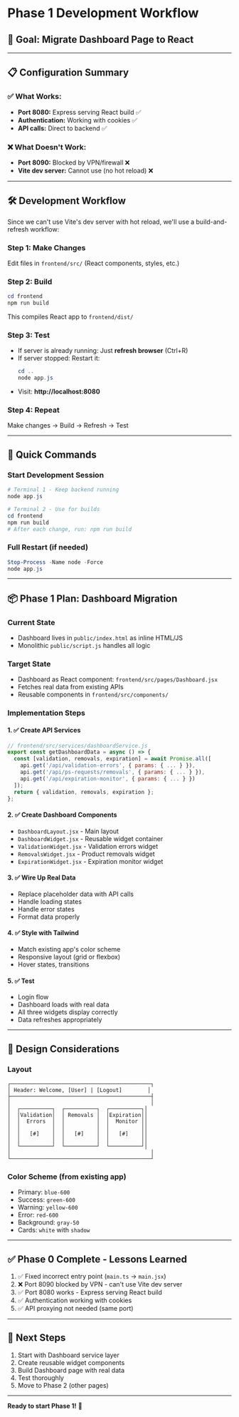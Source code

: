 # Phase 1 Development Workflow

## 🎯 Goal: Migrate Dashboard Page to React

---

## 📋 Configuration Summary

### ✅ What Works:
- **Port 8080:** Express serving React build ✅
- **Authentication:** Working with cookies ✅
- **API calls:** Direct to backend ✅

### ❌ What Doesn't Work:
- **Port 8090:** Blocked by VPN/firewall ❌
- **Vite dev server:** Cannot use (no hot reload) ❌

---

## 🛠️ Development Workflow

Since we can't use Vite's dev server with hot reload, we'll use a build-and-refresh workflow:

### Step 1: Make Changes
Edit files in `frontend/src/` (React components, styles, etc.)

### Step 2: Build
```powershell
cd frontend
npm run build
```
This compiles React app to `frontend/dist/`

### Step 3: Test
- If server is already running: Just **refresh browser** (Ctrl+R)
- If server stopped: Restart it:
  ```powershell
  cd ..
  node app.js
  ```
- Visit: **http://localhost:8080**

### Step 4: Repeat
Make changes → Build → Refresh → Test

---

## 🚀 Quick Commands

### Start Development Session
```powershell
# Terminal 1 - Keep backend running
node app.js

# Terminal 2 - Use for builds
cd frontend
npm run build
# After each change, run: npm run build
```

### Full Restart (if needed)
```powershell
Stop-Process -Name node -Force
node app.js
```

---

## 📦 Phase 1 Plan: Dashboard Migration

### Current State
- Dashboard lives in `public/index.html` as inline HTML/JS
- Monolithic `public/script.js` handles all logic

### Target State
- Dashboard as React component: `frontend/src/pages/Dashboard.jsx`
- Fetches real data from existing APIs
- Reusable components in `frontend/src/components/`

### Implementation Steps

#### 1. ✅ Create API Services
```javascript
// frontend/src/services/dashboardService.js
export const getDashboardData = async () => {
  const [validation, removals, expiration] = await Promise.all([
    api.get('/api/validation-errors', { params: { ... } }),
    api.get('/api/ps-requests/removals', { params: { ... } }),
    api.get('/api/expiration-monitor', { params: { ... } })
  ]);
  return { validation, removals, expiration };
};
```

#### 2. ✅ Create Dashboard Components
- `DashboardLayout.jsx` - Main layout
- `DashboardWidget.jsx` - Reusable widget container
- `ValidationWidget.jsx` - Validation errors widget
- `RemovalsWidget.jsx` - Product removals widget
- `ExpirationWidget.jsx` - Expiration monitor widget

#### 3. ✅ Wire Up Real Data
- Replace placeholder data with API calls
- Handle loading states
- Handle error states
- Format data properly

#### 4. ✅ Style with Tailwind
- Match existing app's color scheme
- Responsive layout (grid or flexbox)
- Hover states, transitions

#### 5. ✅ Test
- Login flow
- Dashboard loads with real data
- All three widgets display correctly
- Data refreshes appropriately

---

## 🎨 Design Considerations

### Layout
```
┌────────────────────────────────────────────┐
│ Header: Welcome, [User] | [Logout]        │
├────────────────────────────────────────────┤
│                                            │
│  ┌──────────┐  ┌──────────┐  ┌──────────┐│
│  │Validation│  │ Removals │  │Expiration││
│  │  Errors  │  │          │  │  Monitor ││
│  │          │  │          │  │          ││
│  │   [#]    │  │   [#]    │  │   [#]    ││
│  │          │  │          │  │          ││
│  └──────────┘  └──────────┘  └──────────┘│
│                                            │
└────────────────────────────────────────────┘
```

### Color Scheme (from existing app)
- Primary: `blue-600`
- Success: `green-600`
- Warning: `yellow-600`
- Error: `red-600`
- Background: `gray-50`
- Cards: `white` with `shadow`

---

## ✅ Phase 0 Complete - Lessons Learned

1. ✅ Fixed incorrect entry point (`main.ts` → `main.jsx`)
2. ❌ Port 8090 blocked by VPN - can't use Vite dev server
3. ✅ Port 8080 works - Express serving React build
4. ✅ Authentication working with cookies
5. ✅ API proxying not needed (same port)

---

## 📝 Next Steps

1. Start with Dashboard service layer
2. Create reusable widget components
3. Build Dashboard page with real data
4. Test thoroughly
5. Move to Phase 2 (other pages)

---

**Ready to start Phase 1!** 🚀



